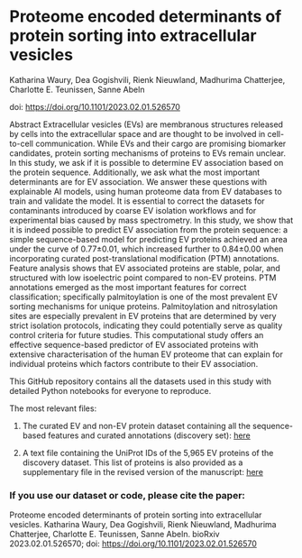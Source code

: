 # Proteome encoded determinants of protein sorting into extracellular vesicles
Katharina Waury, Dea Gogishvili, Rienk Nieuwland, Madhurima Chatterjee, Charlotte E. Teunissen, Sanne Abeln

doi: https://doi.org/10.1101/2023.02.01.526570

Abstract
Extracellular vesicles (EVs) are membranous structures released by cells into the extracellular space and are thought to be involved in cell-to-cell communication. While EVs and their cargo are promising biomarker candidates, protein sorting mechanisms of proteins to EVs remain unclear. In this study, we ask if it is possible to determine EV association based on the protein sequence. Additionally, we ask what the most important determinants are for EV association. We answer these questions with explainable AI models, using human proteome data from EV databases to train and validate the model. It is essential to correct the datasets for contaminants introduced by coarse EV isolation workflows and for experimental bias caused by mass spectrometry. In this study, we show that it is indeed possible to predict EV association from the protein sequence: a simple sequence-based model for predicting EV proteins achieved an area under the curve of 0.77±0.01, which increased further to 0.84±0.00 when incorporating curated post-translational modification (PTM) annotations. Feature analysis shows that EV associated proteins are stable, polar, and structured with low isoelectric point compared to non-EV proteins. PTM annotations emerged as the most important features for correct classification; specifically palmitoylation is one of the most prevalent EV sorting mechanisms for unique proteins. Palmitoylation and nitrosylation sites are especially prevalent in EV proteins that are determined by very strict isolation protocols, indicating they could potentially serve as quality control criteria for future studies. This computational study offers an effective sequence-based predictor of EV associated proteins with extensive characterisation of the human EV proteome that can explain for individual proteins which factors contribute to their EV association.

This GitHub repository contains all the datasets used in this study with detailed Python notebooks for everyone to reproduce. 

The most relevant files: 

1. The curated EV and non-EV protein dataset containing all the sequence-based features and curated annotations (discovery set): [here](https://github.com/ibivu/ExtracellularVesicles/blob/master/Data/Training/training_data_MS_iso_filter.csv)

2. A text file containing the UniProt IDs of the 5,965 EV proteins of the discovery dataset. This list of proteins is also provided as a supplementary file in the revised version of the manuscript: [here](https://github.com/ibivu/ExtracellularVesicles/blob/master/Data/Curated/EV_proteins.txt)

### If you use our dataset or code, please cite the paper:

Proteome encoded determinants of protein sorting into extracellular vesicles. Katharina Waury, Dea Gogishvili, Rienk Nieuwland, Madhurima Chatterjee, Charlotte E. Teunissen, Sanne Abeln. bioRxiv 2023.02.01.526570; doi: https://doi.org/10.1101/2023.02.01.526570
